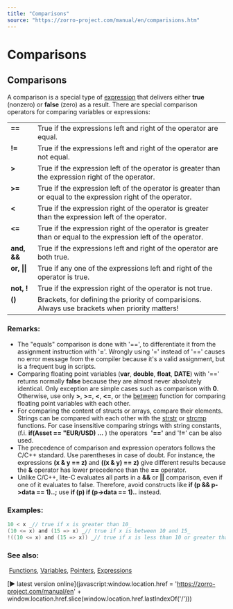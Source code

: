 ```yaml
---
title: "Comparisons"
source: "https://zorro-project.com/manual/en/comparisions.htm"
---
```


# Comparisons

## Comparisons

A comparison is a special type of [expression](050_Expressions.md) that delivers either **true** (nonzero) or **false** (zero) as a result. There are special comparison operators for comparing variables or expressions:  
  

<table border="0" cellspacing="2" cellpadding="2"><tbody><tr><td valign="top"><strong>==</strong></td><td>True if the expressions left and right of the operator are equal.</td></tr><tr><td valign="top"><strong>!=</strong></td><td>True if the expressions left and right of the operator are not equal.</td></tr><tr><td valign="top"><strong>&gt;</strong></td><td>True if the expression <em><span class="links"></span></em>left of the operator is greater than the expression right of the operator.</td></tr><tr><td valign="top"><strong>&gt;=</strong></td><td>True if the expression <em><span class="links"></span></em>left of the operator is greater than or equal to the expression right of the operator.</td></tr><tr><td valign="top"><strong>&lt;</strong></td><td>True if the expression <em><span class="links"></span></em>right of the operator is greater than the expression left of the operator.</td></tr><tr><td valign="top"><strong>&lt;=</strong></td><td>True if the expression<em><span class="links"> </span></em>right of the operator is greater than or equal to the expression left of the operator.</td></tr><tr><td valign="top"><strong>and, &amp;&amp;</strong></td><td>True if the expressions left and right of the operator are both true.</td></tr><tr><td valign="top"><strong>or, ||</strong></td><td>True if any one of the expressions left and right of the operator is true.</td></tr><tr><td valign="top"><strong>not, !</strong></td><td>True if the expression right of the operator is not true.</td></tr><tr><td valign="top"><strong>()</strong></td><td>Brackets, for defining the priority of comparisions. Always use brackets when priority matters!</td></tr></tbody></table>

### Remarks:

*   The "equals" comparison is done with '==', to differentiate it from the assignment instruction with '**\=**'. Wrongly using '=' instead of '==' causes no error message from the compiler because it's a valid assignment, but is a frequent bug in scripts.
*   Comparing floating point variables (**var**, **double**, **float**, **DATE**) with '==' returns normally **false** because they are almost never absolutely identical. Only exception are simple cases such as comparison with **0**. Otherwise, use only **\>**, **\>=**, **<**, **<=**, or the [between](068_between.md) function for comparing floating point variables with each other.
*   For comparing the content of structs or arrays, compare their elements. Strings can be compared with each other with the [strstr](str_.md) or [strcmp](str_.md) functions. For case insensitive comparing strings with string constants, (f.i. **if(Asset == "EUR/USD) ...** ) the operators  **'=='** and '**!=**' can be also used.
*   The precedence of comparison and expression operators follows the C/C++ standard. Use parentheses in case of doubt. For instance, the expressions **(x & y == z)** and **((x & y) == z)** give different results because the **&** operator has lower precedence than the **\==** operator.
*   Unlike C/C++, lite-C evaluates all parts in a **&&** or **||** comparison, even if one of it evaluates to false. Therefore, avoid constructs like **if (p && p->data == 1)..;** use **if (p) if (p->data == 1)..** instead.

### Examples:

```c
10 < x _// true if x is greater than 10_
(10 <= x) and (15 => x) _// true if x is between 10 and 15_
!((10 <= x) and (15 => x)) _// true if x is less than 10 or greater than 15 (lite-C only)_
```

### See also:

 [Functions](048_Functions.md), [Variables](aarray.md), [Pointers](apointer.md), [Expressions](050_Expressions.md)

[► latest version online](javascript:window.location.href = 'https://zorro-project.com/manual/en' + window.location.href.slice\(window.location.href.lastIndexOf\('/'\)\))